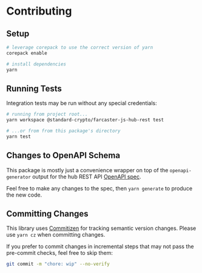 # Contributing

## Setup

```sh
# leverage corepack to use the correct version of yarn
corepack enable

# install dependencies
yarn
```

## Running Tests

Integration tests may be run without any special credentials:

```sh
# running from project root...
yarn workspace @standard-crypto/farcaster-js-hub-rest test

# ...or from from this package's directory
yarn test
```

## Changes to OpenAPI Schema

This package is mostly just a convenience wrapper on top of the `openapi-generator` output
for the hub REST API [OpenAPI spec](./src/openapi/spec.yaml).

Feel free to make any changes to the spec, then `yarn generate` to produce the new code.

## Committing Changes

This library uses [Commitizen](https://commitizen-tools.github.io/commitizen/) for tracking semantic version changes.
Please use `yarn cz` when committing changes.

If you prefer to commit changes in incremental steps that may not pass the pre-commit checks, feel free to skip them:

```sh
git commit -m "chore: wip" --no-verify
```
